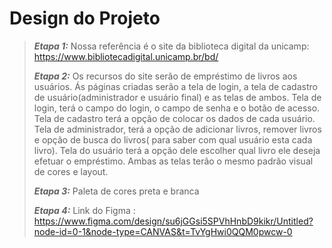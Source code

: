 # Design do Projeto

> ***Etapa 1:*** Nossa referência é o site da biblioteca digital da unicamp: https://www.bibliotecadigital.unicamp.br/bd/
>
> ***Etapa 2:*** Os recursos do site serão de empréstimo de livros aos usuários. Ás páginas criadas serão a tela de login, a tela de cadastro de usuário(administrador e usuário final) e as telas de ambos. Tela de login, terá o campo do login, o campo de senha e o botão de acesso. Tela de cadastro terá a opção de colocar os dados de cada usuário. Tela de administrador, terá a opção de adicionar livros, remover livros e opção de busca do livros( para saber com qual usuário esta cada livro). Tela do usuário terá a opção dele escolher qual livro ele deseja efetuar o empréstimo. Ambas as telas terão o mesmo padrão visual de cores e layout.
>
> ***Etapa 3:*** Paleta de cores preta e branca
>
> ***Etapa 4:*** Link do Figma : https://www.figma.com/design/su6jGGsi5SPVhHnbD9kikr/Untitled?node-id=0-1&node-type=CANVAS&t=TvYgHwi0QQM0pwcw-0
